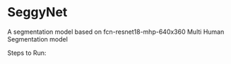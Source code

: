 # SeggyNet

A segmentation model based on fcn-resnet18-mhp-640x360 Multi Human Segmentation model


Steps to Run:

